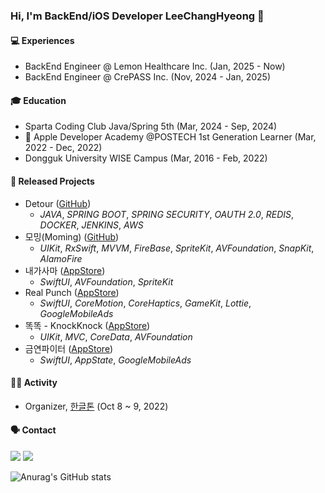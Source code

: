 ### Hi, I'm BackEnd/iOS Developer LeeChangHyeong 👋

#### 💻 Experiences
- BackEnd Engineer @ Lemon Healthcare Inc. (Jan, 2025 - Now)
- BackEnd Engineer @ CrePASS Inc. (Nov, 2024 - Jan, 2025)

#### 🎓 Education
- Sparta Coding Club Java/Spring 5th (Mar, 2024 - Sep, 2024)
-  Apple Developer Academy @POSTECH 1st Generation Learner (Mar, 2022 - Dec, 2022)
- Dongguk University WISE Campus (Mar, 2016 - Feb, 2022)

#### 📱 Released Projects
- Detour ([GitHub](https://github.com/BE-Friend-Develop-Team/detour))
  - _JAVA_, _SPRING BOOT_, _SPRING SECURITY_, _OAUTH 2.0_, _REDIS_, _DOCKER_, _JENKINS_, _AWS_
- 모밍(Moming) ([GitHub](https://github.com/LeeChangHyeong/Gong_Gan))
  - _UIKit_, _RxSwift_, _MVVM_, _FireBase_, _SpriteKit_, _AVFoundation_, _SnapKit_, _AlamoFire_
- 내가사마 ([AppStore](https://apps.apple.com/kr/app/내가사마/id6443425054))
  - _SwiftUI_, _AVFoundation_, _SpriteKit_
- Real Punch ([AppStore](https://apps.apple.com/kr/app/real-punch/id1636187292))
  - _SwiftUI_, _CoreMotion_, _CoreHaptics_, _GameKit_, _Lottie_, _GoogleMobileAds_
- 똑똑 - KnockKnock ([AppStore](https://apps.apple.com/id/app/똑똑-knockknock/id1637051056))
  - _UIKit_, _MVC_, _CoreData_, _AVFoundation_
- 금연파이터 ([AppStore](https://apps.apple.com/tr/app/금연파이터/id1625868653))
  - _SwiftUI_, _AppState_, _GoogleMobileAds_

#### 🏃🏻 Activity
- Organizer, [한글톤](https://www.linkedin.com/posts/apple-developer-academy-postech_chaam-ukuqygqlc-ukstectse-activity-7005453447198121984-eE9V/?utm_source=share&utm_medium=member_desktop) (Oct 8 ~ 9, 2022)
  
#### 🗣️ Contact
<a href="https://www.instagram.com/changbro_/" target="_blank"><img src="https://img.shields.io/badge/Instagram-E4405F?style=flat-square&logo=instagram&logoColor=white"/></a> <img src="https://img.shields.io/badge/chxngbro@gmail.com-EA4335?style=flat-square&logo=gmail&logoColor=white"/>

![Anurag's GitHub stats](https://github-readme-stats.vercel.app/api?username=LeeChangHyeong&show_icons=true&theme=radical)


